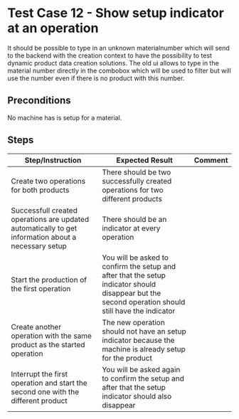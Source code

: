# Test Case 12 - Show setup indicator at an operation

It should be possible to type in an unknown materialnumber which will send to the backend with the creation context to have the possibility to test dynamic product data creation solutions.
The old ui allows to type in the material number directly in the combobox which will be used to filter but will use the number even if there is no product with this number.

## Preconditions

No machine has is setup for a material.

## Steps

| Step/Instruction | Expected Result | Comment |
|------------------|-----------------|---------|
| Create two operations for both products | There should be two successfully created operations for two different products | |
| Successfull created operations are updated automatically to get information about a necessary setup | There should be an indicator at every operation | |
| Start the production of the first operation | You will be asked to confirm the setup and after that the setup indicator should disappear but the second operation should still have the indicator | |
| Create another operation with the same product as the started operation | The new operation should not have an setup indicator because the machine is already setup for the product | |
| Interrupt the first operation and start the second one with the different product | You will be asked again to confirm the setup and after that the setup indicator should also disappear | |
